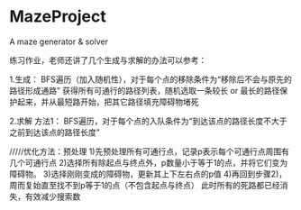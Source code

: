 # MazeProject
A maze generator &amp; solver

练习作业，老师还讲了几个生成与求解的办法可以参考：

1.生成：
BFS遍历（加入随机性），对于每个点的移除条件为“移除后不会与原先的路径形成通路”
获得所有可通行的路径列表，随机选取一条较长 or 最长的路径保护起来，并从最短路开始，把其它路径填充障碍物堵死

2.求解
方法1：
BFS遍历，对于每个点的入队条件为“到达该点的路径长度不大于之前到达该点的路径长度”

/////优化方法：预处理
1)先预处理所有可通行点，记录p表示每个可通行点周围有几个可通行点
2)选择所有除起点与终点外，p数量小于等于1的点，并将它们变为障碍物。
3)选择刚刚变成的障碍物，更新其上下左右点的p值
4)再回到步骤2)，周而复始直至找不到p等于1的点（不包含起点与终点）
此时所有的死路都已经消失，有效减少搜索数

